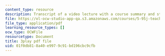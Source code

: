 ```yaml
---
content_type: resource
description: Transcript of a video lecture with a course summary and student questions.
file: https://ol-ocw-studio-app-qa.s3.amazonaws.com/courses/5-95j-teaching-college-level-science-and-engineering-spring-2009/01f0db818a40e9979c91bd196cbc9cfb_IXjwZlJ9Uvk.pdf
file_type: application/pdf
learning_resource_types: []
ocw_type: OCWFile
resourcetype: Document
title: 3play pdf file
uid: 01f0db81-8a40-e997-9c91-bd196cbc9cfb
---
```

